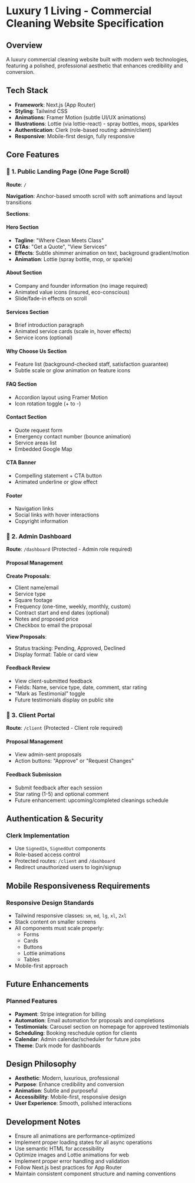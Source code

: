 # Luxury 1 Living - Commercial Cleaning Website Specification

## Overview
A luxury commercial cleaning website built with modern web technologies, featuring a polished, professional aesthetic that enhances credibility and conversion.

## Tech Stack
- **Framework**: Next.js (App Router)
- **Styling**: Tailwind CSS
- **Animations**: Framer Motion (subtle UI/UX animations)
- **Illustrations**: Lottie (via lottie-react) - spray bottles, mops, sparkles
- **Authentication**: Clerk (role-based routing: admin/client)
- **Responsive**: Mobile-first design, fully responsive

## Core Features

### 🌟 1. Public Landing Page (One Page Scroll)
**Route**: `/`

**Navigation**: Anchor-based smooth scroll with soft animations and layout transitions

**Sections**:

#### Hero Section
- **Tagline**: "Where Clean Meets Class"
- **CTAs**: "Get a Quote", "View Services"
- **Effects**: Subtle shimmer animation on text, background gradient/motion
- **Animation**: Lottie (spray bottle, mop, or sparkle)

#### About Section
- Company and founder information (no image required)
- Animated value icons (insured, eco-conscious)
- Slide/fade-in effects on scroll

#### Services Section
- Brief introduction paragraph
- Animated service cards (scale in, hover effects)
- Service icons (optional)

#### Why Choose Us Section
- Feature list (background-checked staff, satisfaction guarantee)
- Subtle scale or glow animation on feature icons

#### FAQ Section
- Accordion layout using Framer Motion
- Icon rotation toggle (+ to -)

#### Contact Section
- Quote request form
- Emergency contact number (bounce animation)
- Service areas list
- Embedded Google Map

#### CTA Banner
- Compelling statement + CTA button
- Animated underline or glow effect

#### Footer
- Navigation links
- Social links with hover interactions
- Copyright information

### 🔐 2. Admin Dashboard
**Route**: `/dashboard` (Protected - Admin role required)

#### Proposal Management
**Create Proposals**:
- Client name/email
- Service type
- Square footage
- Frequency (one-time, weekly, monthly, custom)
- Contract start and end dates (optional)
- Notes and proposed price
- Checkbox to email the proposal

**View Proposals**:
- Status tracking: Pending, Approved, Declined
- Display format: Table or card view

#### Feedback Review
- View client-submitted feedback
- Fields: Name, service type, date, comment, star rating
- "Mark as Testimonial" toggle
- Future testimonials display on public site

### 👤 3. Client Portal
**Route**: `/client` (Protected - Client role required)

#### Proposal Management
- View admin-sent proposals
- Action buttons: "Approve" or "Request Changes"

#### Feedback Submission
- Submit feedback after each session
- Star rating (1-5) and optional comment
- Future enhancement: upcoming/completed cleanings schedule

## Authentication & Security

### Clerk Implementation
- Use `SignedIn`, `SignedOut` components
- Role-based access control
- Protected routes: `/client` and `/dashboard`
- Redirect unauthorized users to login/signup

## Mobile Responsiveness Requirements

### Responsive Design Standards
- Tailwind responsive classes: `sm`, `md`, `lg`, `xl`, `2xl`
- Stack content on smaller screens
- All components must scale properly:
  - Forms
  - Cards
  - Buttons
  - Lottie animations
  - Tables
- Mobile-first approach

## Future Enhancements

### Planned Features
- **Payment**: Stripe integration for billing
- **Automation**: Email automation for proposals and completions
- **Testimonials**: Carousel section on homepage for approved testimonials
- **Scheduling**: Booking reschedule option for clients
- **Calendar**: Admin calendar/scheduler for future jobs
- **Theme**: Dark mode for dashboards

## Design Philosophy
- **Aesthetic**: Modern, luxurious, professional
- **Purpose**: Enhance credibility and conversion
- **Animation**: Subtle and purposeful
- **Accessibility**: Mobile-first, responsive design
- **User Experience**: Smooth, polished interactions

## Development Notes
- Ensure all animations are performance-optimized
- Implement proper loading states for all async operations
- Use semantic HTML for accessibility
- Optimize images and Lottie animations for web
- Implement proper error handling and validation
- Follow Next.js best practices for App Router
- Maintain consistent component structure and naming conventions